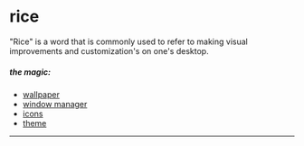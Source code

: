# rice
"Rice" is a word that is commonly used to refer to making visual improvements and customization's on one's desktop.


##### the magic:
* [wallpaper](https://github.com/wes-kam/rice/blob/master/wallpaper/breathe.jpg)
* [window manager](https://github.com/baskerville/bspwm)
* [icons](https://github.com/numixproject/numix-icon-theme-circle)
* [theme](https://github.com/numixproject/numix-gtk-theme)
---
